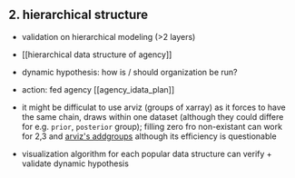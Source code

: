 
## 2. hierarchical structure
- validation on hierarchical modeling (>2 layers)
- [[hierarchical data structure of agency]]
- dynamic hypothesis: how is / should organization be run?
- action: fed agency [[agency_idata_plan]]





- it might be difficulat to use arviz (groups of xarray) as it forces to have the same chain, draws within one dataset (although they could differe for e.g. `prior`, `posterior` group); filling zero fro non-existant can work for 2,3 and [arviz's addgroups](https://python.arviz.org/en/latest/getting_started/WorkingWithInferenceData.html#add-groups-to-inferencedata-objects) although its efficiency is questionable
- visualization algorithm for each popular data structure can verify + validate dynamic hypothesis 